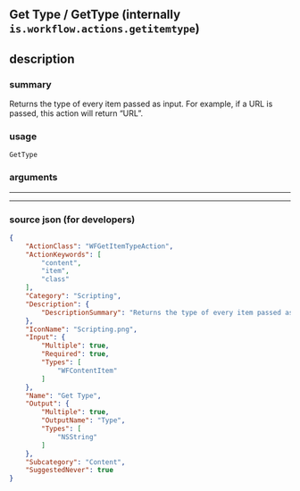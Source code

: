 
## Get Type / GetType (internally `is.workflow.actions.getitemtype`)


## description

### summary

Returns the type of every item passed as input. For example, if a URL is passed, this action will return “URL”.


### usage
```
GetType 
```

### arguments

---



---

### source json (for developers)

```json
{
	"ActionClass": "WFGetItemTypeAction",
	"ActionKeywords": [
		"content",
		"item",
		"class"
	],
	"Category": "Scripting",
	"Description": {
		"DescriptionSummary": "Returns the type of every item passed as input. For example, if a URL is passed, this action will return “URL”."
	},
	"IconName": "Scripting.png",
	"Input": {
		"Multiple": true,
		"Required": true,
		"Types": [
			"WFContentItem"
		]
	},
	"Name": "Get Type",
	"Output": {
		"Multiple": true,
		"OutputName": "Type",
		"Types": [
			"NSString"
		]
	},
	"Subcategory": "Content",
	"SuggestedNever": true
}
```
